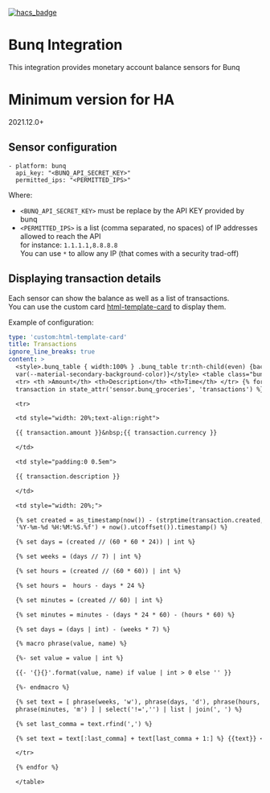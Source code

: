[![hacs_badge](https://img.shields.io/badge/HACS-Default-orange.svg?style=for-the-badge)](https://github.com/custom-components/hacs)  

# Bunq Integration

This integration provides monetary account balance sensors for Bunq

# Minimum version for HA

2021.12.0+

## Sensor configuration

```
- platform: bunq
  api_key: "<BUNQ_API_SECRET_KEY>"
  permitted_ips: "<PERMITTED_IPS>"
```

Where:
- `<BUNQ_API_SECRET_KEY>` must be replace by the API KEY provided by bunq
- `<PERMITTED_IPS>` is a list (comma separated, no spaces) of IP addresses allowed to reach the API  
   for instance: `1.1.1.1,8.8.8.8`  
   You can use `*` to allow any IP (that comes with a security trad-off)

## Displaying transaction details
Each sensor can show the balance as well as a list of transactions.  
You can use the custom card [html-template-card](https://github.com/piotrmachowski/home-assistant-lovelace-html-jinja2-template-card) to display them.

Example of configuration:
```yaml
type: 'custom:html-template-card'
title: Transactions
ignore_line_breaks: true
content: >
  <style>.bunq_table { width:100% } .bunq_table tr:nth-child(even) {background:
  var(--material-secondary-background-color)}</style> <table class="bunq_table">
  <tr> <th >Amount</th> <th>Description</th> <th>Time</th> </tr> {% for
  transaction in state_attr('sensor.bunq_groceries', 'transactions') %}

  <tr>

  <td style="width: 20%;text-align:right">

  {{ transaction.amount }}&nbsp;{{ transaction.currency }}

  </td>

  <td style="padding:0 0.5em">

  {{ transaction.description }}

  </td>

  <td style="width: 20%;">

  {% set created = as_timestamp(now()) - (strptime(transaction.created,
  '%Y-%m-%d %H:%M:%S.%f') + now().utcoffset()).timestamp() %}

  {% set days = (created // (60 * 60 * 24)) | int %}

  {% set weeks = (days // 7) | int %}

  {% set hours = (created // (60 * 60)) | int %}

  {% set hours =  hours - days * 24 %}

  {% set minutes = (created // 60) | int %}

  {% set minutes = minutes - (days * 24 * 60) - (hours * 60) %}

  {% set days = (days | int) - (weeks * 7) %}

  {% macro phrase(value, name) %}

  {%- set value = value | int %}

  {{- '{}{}'.format(value, name) if value | int > 0 else '' }}

  {%- endmacro %}

  {% set text = [ phrase(weeks, 'w'), phrase(days, 'd'), phrase(hours, 'h'),
  phrase(minutes, 'm') ] | select('!=','') | list | join(', ') %}

  {% set last_comma = text.rfind(',') %}

  {% set text = text[:last_comma] + text[last_comma + 1:] %} {{text}} </td>

  </tr>

  {% endfor %}

  </table>

```
